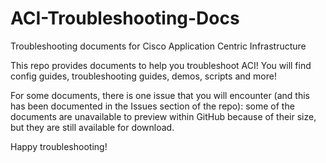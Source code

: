# ACI-Troubleshooting-Docs
Troubleshooting documents for Cisco Application Centric Infrastructure

This repo provides documents to help you troubleshoot ACI! You will find config guides, troubleshooting guides, demos, scripts and more!

For some documents, there is one issue that you will encounter (and this has been documented in the Issues section of the repo): some of the documents are unavailable to preview within GitHub because of their size, but they are still available for download. 

Happy troubleshooting!
